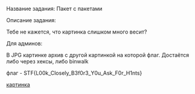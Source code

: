 Название задания: Пакет с пакетами

Описание задания:

Тебе не кажется, что картинка слишком много весит?

Для админов:

В JPG картинке архив с другой картинкой на которой флаг. Достаётся либо через хексы, либо binwalk

флаг - STF{L00k_Closely_B3f0r3_Y0u_Ask_F0r_H1nts}

[картинка](./who.jpg)
